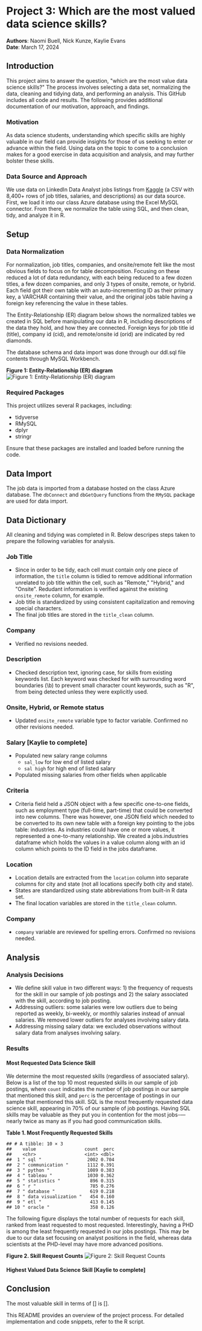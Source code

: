 # Project 3: Which are the most valued data science skills?

**Authors**: Naomi Buell, Nick Kunze, Kaylie Evans\
**Date**: March 17, 2024

## Introduction

This project aims to answer the question, "which are the most value data science skills?" The process involves selecting a data set, normalizing the data, cleaning and tidying data, and performing an analysis. This GitHub includes all code and results. The following provides additional documentation of our motivation, approach, and findings.

### Motivation

As data science students, understanding which specific skills are highly valuable in our field can provide insights for those of us seeking to enter or advance within the field. Using data on the topic to come to a conclusion makes for a good exercise in data acquisition and analysis, and may further bolster these skills.

### Data Source and Approach

We use data on LinkedIn Data Analyst jobs listings from [Kaggle](https://www.kaggle.com/datasets/cedricaubin/linkedin-data-analyst-jobs-listings) (a CSV with 8,400+ rows of job titles, salaries, and descriptions) as our data source. First, we load it into our class Azure database using the Excel MySQL connector. From there, we normalize the table using SQL, and then clean, tidy, and analyze it in R.

## Setup

### Data Normalization

For normalization, job titles, companies, and onsite/remote felt like the most obvious fields to focus on for table decomposition. Focusing on these reduced a lot of data redundancy, with each being reduced to a few dozen titles, a few dozen companies, and only 3 types of onsite, remote, or hybrid. Each field got their own table with an auto-incrementing ID as their primary key, a VARCHAR containing their value, and the original jobs table having a foreign key referencing the value in these tables.

The Entity-Relationship (ER) diagram below shows the normalized tables we created in SQL before manipulating our data in R, including descriptions of the data they hold, and how they are connected. Foreign keys for job title id (title), company id (cid), and remote/onsite id (orid) are indicated by red diamonds. 

The database schema and data import was done through our ddl.sql file contents through MySQL Workbench.

**Figure 1: Entity-Relationship (ER) diagram**
![Figure 1: Entity-Relationship (ER) diagram](ER.png)

### Required Packages

This project utilizes several R packages, including:

-   tidyverse
-   RMySQL
-   dplyr
-   stringr

Ensure that these packages are installed and loaded before running the code.

## Data Import

The job data is imported from a database hosted on the class Azure database. The `dbConnect` and `dbGetQuery` functions from the `RMySQL` package are used for data import.

## Data Dictionary

All cleaning and tidying was completed in R. Below descripes steps taken to prepare the following variables for analysis.

### Job Title

-   Since in order to be tidy, each cell must contain only one piece of information, the `title` column is tidied to remove additional information unrelated to job title within the cell, such as "Remote," "Hybrid," and "Onsite". Redudant information is verified against the existing `onsite_remote` column, for example.
-   Job title is standardized by using consistent capitalization and removing special characters.
-   The final job titles are stored in the `title_clean` column.

### Company

-   Verified no revisions needed.

### Description

-   Checked description text, ignoring case, for skills from existing keywords list. Each keyword was checked for with surrounding word boundaries (\\b) to prevent small character count keywords, such as "R", from being detected unless they were explicitly used. 

### Onsite, Hybrid, or Remote status

-   Updated `onsite_remote` variable type to factor variable. Confirmed no other revisions needed.

### Salary [Kaylie to complete]

-  Populated new salary range columns
      - `sal_low` for low end of listed salary
      - `sal high` for high end of listed salary
- Populated missing salaries from other fields when applicable 

### Criteria

-   Criteria field held a JSON object with a few specific one-to-one fields, such as employment type (full-time, part-time) that could be converted into new columns. There was however, one JSON field which needed to be converted to its own new table with a foreign key pointing to the jobs table: industries. As industries could have one or more values, it represented a one-to-many relationship. We created a jobs.industries dataframe which holds the values in a value column along with an id column which points to the ID field in the jobs dataframe.

### Location

-   Location details are extracted from the `location` column into separate columns for city and state (not all locations specify both city and state).
-   States are standardized using state abbreviations from built-in R data set.
-   The final location variables are stored in the `title_clean` column.


### Company

-   `company` variable are reviewed for spelling errors. Confirmed no revisions needed.

## Analysis

### Analysis Decisions

- We define skill value in two different ways: 1) the frequency of requests for the skill in our sample of job postings and 2) the salary associated with the skill, according to job posting.
- Addressing outliers: some salaries were low outliers due to being reported as weekly, bi-weekly, or monthly salaries instead of annual salaries. We removed lower outliers for analyses involving salary data.
- Addressing missing salary data: we excluded observations without salary data from analyses involving salary.

### Results

#### Most Requested Data Science Skill

We determine the most requested skills (regardless of associated salary). Below is a list of the top 10 most requested skills in our sample of job postings, where `count` indicates the number of job postings in our sample that mentioned this skill, and `perc` is the percentage of postings in our sample that mentioned this skill. SQL is the most frequently requested data science skill, appearing in 70% of our sample of job postings. Having SQL skills may be valuable as they put you in contention for the most jobs-—nearly twice as many as if you had good communication skills.

**Table 1. Most Frequently Requested Skills**
```
## # A tibble: 10 × 3
##    value                  count  perc
##    <chr>                  <int> <dbl>
##  1 " sql "                 2002 0.704
##  2 " communication "       1112 0.391
##  3 " python "              1089 0.383
##  4 " tableau "             1030 0.362
##  5 " statistics "           896 0.315
##  6 " r "                    785 0.276
##  7 " database "             619 0.218
##  8 " data visualization "   454 0.160
##  9 " etl "                  413 0.145
## 10 " oracle "               358 0.126
```

The following figure displays the total number of requests for each skill, ranked from least requested to most requested. Interestingly, having a PHD is among the least frequently requested in our jobs postings. This may be due to our data set focusing on analyst positions in the field, whereas data scientists at the PHD-level may have more advanced positions. 

**Figure 2. Skill Request Counts**
![Figure 2: Skill Request Counts](most_requested_skills.png)

#### Highest Valued Data Science Skill [Kaylie to complete]

## Conclusion

The most valuable skill in terms of [] is []. 

This README provides an overview of the project process. For detailed implementation and code snippets, refer to the R script.
